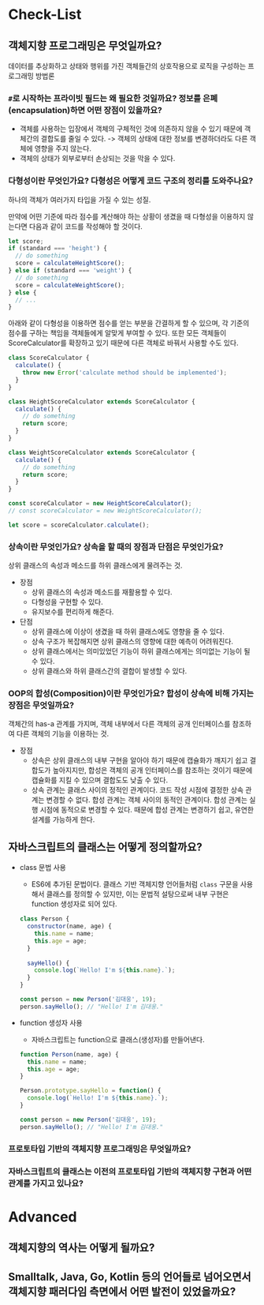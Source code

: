 # Check-List

## 객체지향 프로그래밍은 무엇일까요?

데이터를 추상화하고 상태와 행위를 가진 객체들간의 상호작용으로 로직을 구성하는 프로그래밍 방법론

### `#`로 시작하는 프라이빗 필드는 왜 필요한 것일까요? 정보를 은폐(encapsulation)하면 어떤 장점이 있을까요?

- 객체를 사용하는 입장에서 객체의 구체적인 것에 의존하지 않을 수 있기 때문에 객체간의 결합도를 줄일 수 있다. -> 객체의 상태에 대한 정보를 변경하더라도 다른 객체에 영향을 주지 않는다.
- 객체의 상태가 외부로부터 손상되는 것을 막을 수 있다.

### 다형성이란 무엇인가요? 다형성은 어떻게 코드 구조의 정리를 도와주나요?

하나의 객체가 여러가지 타입을 가질 수 있는 성질.

만약에 어떤 기준에 따라 점수를 계산해야 하는 상황이 생겼을 때 다형성을 이용하지 않는다면 다음과 같이 코드를 작성해야 할 것이다.

```javascript
let score;
if (standard === 'height') {
  // do something
  score = calculateHeightScore();
} else if (standard === 'weight') {
  // do something
  score = calculateWeightScore();
} else {
  // ...
}
```

아래와 같이 다형성을 이용하면 점수를 얻는 부분을 간결하게 할 수 있으며, 각 기준의 점수를 구하는 책임을 객체들에게 알맞게 부여할 수 있다. 또한 모든 객체들이 ScoreCalculator를 확장하고 있기 때문에 다른 객체로 바꿔서 사용할 수도 있다.

```javascript
class ScoreCalculator {
  calculate() {
    throw new Error('calculate method should be implemented');
  }
}

class HeightScoreCalculator extends ScoreCalculator {
  calculate() {
    // do something
    return score;
  }
}

class WeightScoreCalculator extends ScoreCalculator {
  calculate() {
    // do something
    return score;
  }
}

const scoreCalculator = new HeightScoreCalculator();
// const scoreCalculator = new WeightScoreCalculator();

let score = scoreCalculator.calculate();
```

### 상속이란 무엇인가요? 상속을 할 때의 장점과 단점은 무엇인가요?

상위 클래스의 속성과 메소드를 하위 클래스에게 물려주는 것.

- 장점
  - 상위 클래스의 속성과 메소드를 재활용할 수 있다.
  - 다형성을 구현할 수 있다.
  - 유지보수를 편리하게 해준다.
- 단점
  - 상위 클래스에 이상이 생겼을 때 하위 클래스에도 영향을 줄 수 있다.
  - 상속 구조가 복잡해지면 상위 클래스의 영향에 대한 예측이 어려워진다.
  - 상위 클래스에서는 의미있었던 기능이 하위 클래스에게는 의미없는 기능이 될 수 있다.
  - 상위 클래스와 하위 클래스간의 결합이 발생할 수 있다.

### OOP의 합성(Composition)이란 무엇인가요? 합성이 상속에 비해 가지는 장점은 무엇일까요?

객체간의 has-a 관계를 가지며, 객체 내부에서 다른 객체의 공개 인터페이스를 참조하여 다른 객체의 기능을 이용하는 것.

- 장점
  - 상속은 상위 클래스의 내부 구현을 알아야 하기 때문에 캡슐화가 깨지기 쉽고 결합도가 높아지지만, 합성은 객체의 공개 인터페이스를 참조하는 것이기 때문에 캡슐화를 지킬 수 있으며 결합도도 낮출 수 있다.
  - 상속 관계는 클래스 사이의 정적인 관계이다. 코드 작성 시점에 결정한 상속 관계는 변경할 수 없다. 합성 관계는 객체 사이의 동적인 관계이다. 합성 관계는 실행 시점에 동적으로 변경할 수 있다. 때문에 합성 관계는 변경하기 쉽고, 유연한 설계를 가능하게 한다.

## 자바스크립트의 클래스는 어떻게 정의할까요?

- class 문법 사용

  - ES6에 추가된 문법이다. 클래스 기반 객체지향 언어들처럼 `class` 구문을 사용해서 클래스를 정의할 수 있지만, 이는 문법적 설탕으로써 내부 구현은 function 생성자로 되어 있다.

  ```javascript
  class Person {
    constructor(name, age) {
      this.name = name;
      this.age = age;
    }
    
    sayHello() {
      console.log(`Hello! I'm ${this.name}.`);
    }
  }
  
  const person = new Person('김대웅', 19);
  person.sayHello(); // "Hello! I'm 김대웅."
  ```

- function 생성자 사용

  - 자바스크립트는 function으로 클래스(생성자)를 만들어낸다.

  ```javascript
  function Person(name, age) {
    this.name = name;
    this.age = age;
  }
  
  Person.prototype.sayHello = function() {
    console.log(`Hello! I'm ${this.name}.`);
  }
  
  const person = new Person('김대웅', 19);
  person.sayHello(); // "Hello! I'm 김대웅."
  ```

### 프로토타입 기반의 객체지향 프로그래밍은 무엇일까요?

### 자바스크립트의 클래스는 이전의 프로토타입 기반의 객체지향 구현과 어떤 관계를 가지고 있나요?

# Advanced

## 객체지향의 역사는 어떻게 될까요?

## Smalltalk, Java, Go, Kotlin 등의 언어들로 넘어오면서 객체지향 패러다임 측면에서 어떤 발전이 있었을까요?